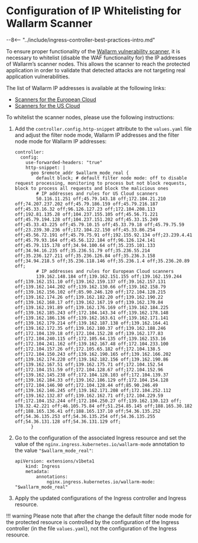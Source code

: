 # Configuration of IP Whitelisting for Wallarm Scanner

--8<-- "../include/ingress-controller-best-practices-intro.md"

To ensure proper functionality of the [Wallarm vulnerability scanner](../../../../user-guides/scanner/intro.md), it is necessary to whitelist (disable the WAF functionality for) the IP addresses of Wallarm’s scanner nodes. This allows the scanner to reach the protected application in order to validate that detected attacks are not targeting real application vulnerabilities.

The list of Wallarm IP addresses is available at the following links:

* [Scanners for the European Cloud](../../../scanner-address-en.md)
* [Scanners for the US Cloud](../../../scanner-address-us-en.md)

To whitelist the scanner nodes, please use the following instructions:

1. Add the `controller.config.http-snippet` attribute to the `values.yaml` file and adjust the filter node mode, Wallarm IP addresses and the filter node mode for Wallarm IP addresses:
    ```
    controller:
      config:
        use-forwarded-headers: "true"
        http-snippet: |
          geo $remote_addr $wallarm_mode_real {
            default block; # default filter node mode: off to disable request processing, monitoring to process but not block requests, block to process all requests and block the malicious ones
            # IP addresses and rules for US Cloud scanners
            50.116.11.251 off;45.79.143.18 off;172.104.21.210 off;74.207.237.202 off;45.79.186.159 off;45.79.216.187 off;45.33.16.32 off;96.126.127.23 off;172.104.208.113 off;192.81.135.28 off;104.237.155.105 off;45.56.71.221 off;45.79.194.128 off;104.237.151.202 off;45.33.15.249 off;45.33.43.225 off;45.79.10.15 off;45.33.79.18 off;45.79.75.59 off;23.239.30.236 off;172.104.22.150 off;45.33.86.254 off;45.56.72.191 off;45.79.75.91 off;192.155.92.134 off;23.239.4.41 off;45.79.93.164 off;45.56.122.184 off;96.126.124.141 off;45.79.115.178 off;34.94.100.64 off;35.235.101.133 off;34.94.16.235 off;35.236.51.79 off;35.236.55.214 off;35.236.127.211 off;35.236.126.84 off;35.236.3.158 off;34.94.218.5 off;35.236.118.146 off;35.236.1.4 off;35.236.20.89 off;
            # IP addresses and rules for European Cloud scanners
            139.162.148.184 off;139.162.151.155 off;139.162.159.244 off;139.162.151.10 off;139.162.159.137 off;39.162.157.131 off;139.162.144.202 off;139.162.130.66 off;139.162.158.79 off;139.162.156.102 off;85.90.246.120 off;172.104.128.215 off;139.162.174.26 off;139.162.182.20 off;139.162.190.22 off;139.162.168.17 off;139.162.167.19 off;139.162.170.84 off;139.162.191.89 off;139.162.176.169 off;139.162.184.225 off;139.162.185.243 off;172.104.143.34 off;139.162.178.148 off;139.162.186.136 off;139.162.163.61 off;139.162.171.141 off;139.162.179.214 off;139.162.187.138 off;139.162.164.41 off;139.162.172.35 off;139.162.180.37 off;139.162.188.246 off;172.104.139.18 off;172.104.152.28 off;139.162.177.83 off;172.104.240.115 off;172.105.64.135 off;139.162.153.16 off;172.104.241.162 off;139.162.167.48 off;172.104.233.100 off;172.104.157.26 off;172.105.65.182 off;172.104.138.5 off;172.104.150.243 off;139.162.190.165 off;139.162.166.202 off;139.162.174.220 off;139.162.182.156 off;139.162.190.86 off;139.162.167.51 off;139.162.175.71 off;172.104.152.54 off;172.104.151.59 off;172.104.128.67 off;172.104.152.96 off;139.162.145.238 off;172.104.128.103 off;172.104.139.37 off;139.162.184.33 off;139.162.186.129 off;172.104.154.128 off;172.104.146.90 off;172.104.128.44 off;85.90.246.49 off;139.162.146.245 off;139.162.171.208 off;172.104.252.112 off;139.162.132.87 off;139.162.162.71 off;172.104.229.59 off;172.104.152.244 off;172.104.250.27 off;139.162.130.123 off; 178.32.42.221 off;46.105.75.84 off;51.254.85.145 off;188.165.30.182 off;188.165.136.41 off;188.165.137.10 off;54.36.135.252 off;54.36.135.253 off;54.36.135.254 off;54.36.135.255 off;54.36.131.128 off;54.36.131.129 off;
          }
    ```
2. Go to the configuration of the associated Ingress resource and set the value of the `nginx.ingress.kubernetes.io/wallarm-mode` annotation to the value `"$wallarm_mode_real"`:
    ```
    apiVersion: extensions/v1beta1
        kind: Ingress
        metadata:
            annotations:
                nginx.ingress.kubernetes.io/wallarm-mode: "$wallarm_mode_real"
    ```
3. Apply the updated configurations of the Ingress controller and Ingress resource.

!!! warning
    Please note that after the change the default filter node mode for the protected resource is controlled by the configuration of the Ingress controller (in the file `values.yaml`), not the configuration of the Ingress resource.
